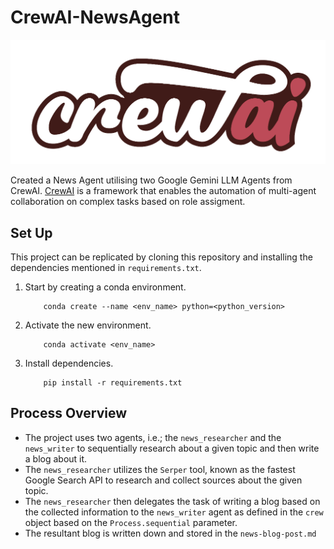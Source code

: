 # CrewAI-NewsAgent

![crewai-logo](./crewai-logo.png)

Created a News Agent utilising two Google Gemini LLM Agents from CrewAI.  [CrewAI](https://www.crewai.com/) is a framework that enables the automation of multi-agent collaboration on complex tasks based on role assigment. 


## Set Up

This project can be replicated by cloning this repository and installing the dependencies mentioned in `requirements.txt`.   
1. Start by creating a conda environment.  
    ```
        conda create --name <env_name> python=<python_version>
    ```
2. Activate the new environment.
    ```
        conda activate <env_name>
    ```
3. Install dependencies.
    ```
        pip install -r requirements.txt
    ```


## Process Overview

* The project uses two agents, i.e.; the `news_researcher` and the `news_writer` to sequentially research about a given topic and then write a blog about it.
* The `news_researcher` utilizes the `Serper` tool, known as the fastest Google Search API to research and collect sources about the given topic.
* The `news_researcher` then delegates the task of writing a blog based on the collected information to the `news_writer` agent as defined in the `crew` object based on the `Process.sequential` parameter.
* The resultant blog is written down and stored in the `news-blog-post.md`
